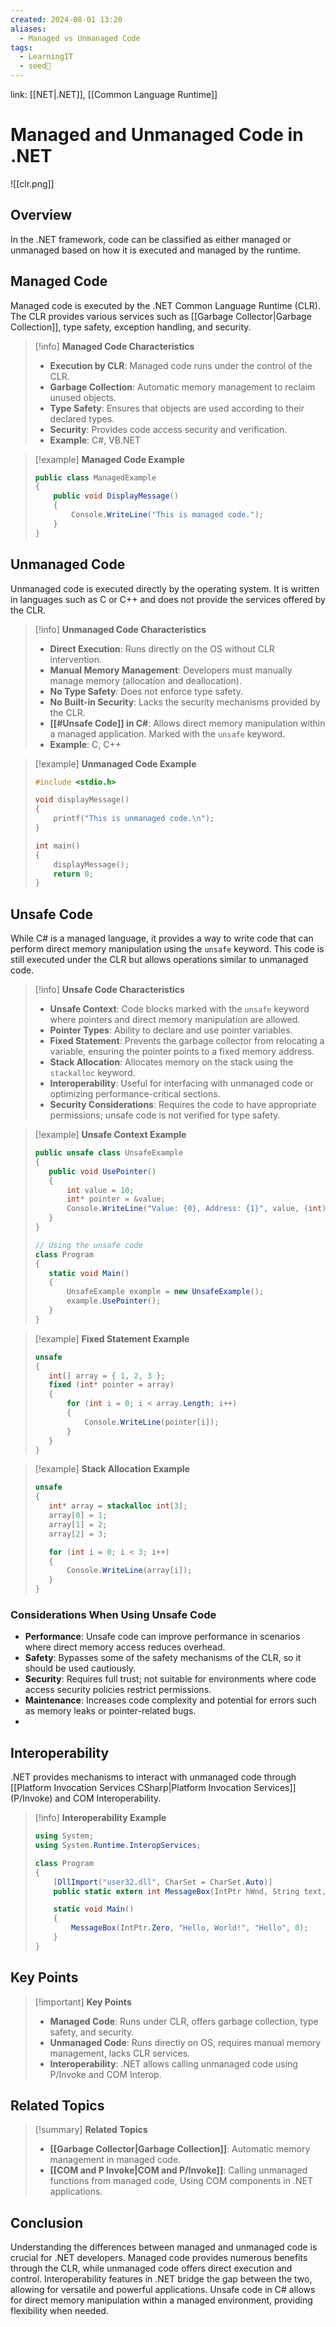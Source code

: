 ```yaml
---
created: 2024-08-01 13:20
aliases:
  - Managed vs Unmanaged Code
tags:
  - LearningIT
  - seed🌱
---
```


link: [[NET|.NET]], [[Common Language Runtime]]

# Managed and Unmanaged Code in .NET

![[clr.png]]

## Overview

In the .NET framework, code can be classified as either managed or unmanaged based on how it is executed and managed by the runtime.

## Managed Code

Managed code is executed by the .NET Common Language Runtime (CLR). The CLR provides various services such as [[Garbage Collector|Garbage Collection]], type safety, exception handling, and security.

> [!info] **Managed Code Characteristics**
> 
> - **Execution by CLR**: Managed code runs under the control of the CLR.
> - **Garbage Collection**: Automatic memory management to reclaim unused objects.
> - **Type Safety**: Ensures that objects are used according to their declared types.
> - **Security**: Provides code access security and verification.
> - **Example**: C#, VB.NET

> [!example] **Managed Code Example**
> 
> ```csharp
> public class ManagedExample
> {
>     public void DisplayMessage()
>     {
>         Console.WriteLine("This is managed code.");
>     }
> }
> ```

## Unmanaged Code

Unmanaged code is executed directly by the operating system. It is written in languages such as C or C++ and does not provide the services offered by the CLR.

> [!info] **Unmanaged Code Characteristics**
> 
> - **Direct Execution**: Runs directly on the OS without CLR intervention.
> - **Manual Memory Management**: Developers must manually manage memory (allocation and deallocation).
> - **No Type Safety**: Does not enforce type safety.
> - **No Built-in Security**: Lacks the security mechanisms provided by the CLR.
> - **[[#Unsafe Code]] in C#**: Allows direct memory manipulation within a managed application. Marked with the `unsafe` keyword.
> - **Example**: C, C++

> [!example] **Unmanaged Code Example**
> 
> ```c
> #include <stdio.h>
> 
> void displayMessage()
> {
>     printf("This is unmanaged code.\n");
> }
> 
> int main()
> {
>     displayMessage();
>     return 0;
> }
> ```

## Unsafe Code

While C# is a managed language, it provides a way to write code that can perform direct memory manipulation using the `unsafe` keyword. This code is still executed under the CLR but allows operations similar to unmanaged code.

> [!info] **Unsafe Code Characteristics**
> 
> - **Unsafe Context**: Code blocks marked with the `unsafe` keyword where pointers and direct memory manipulation are allowed.
> - **Pointer Types**: Ability to declare and use pointer variables.
> - **Fixed Statement**: Prevents the garbage collector from relocating a variable, ensuring the pointer points to a fixed memory address.
> - **Stack Allocation**: Allocates memory on the stack using the `stackalloc` keyword.
> - **Interoperability**: Useful for interfacing with unmanaged code or optimizing performance-critical sections.
> - **Security Considerations**: Requires the code to have appropriate permissions; unsafe code is not verified for type safety.

> [!example] **Unsafe Context Example**
> ``` csharp
> public unsafe class UnsafeExample
>{
>    public void UsePointer()
>    {
>        int value = 10;
>        int* pointer = &value;
>        Console.WriteLine("Value: {0}, Address: {1}", value, (int)pointer);
>    }
>}
>
>// Using the unsafe code
>class Program
>{
>    static void Main()
>    {
>        UnsafeExample example = new UnsafeExample();
>        example.UsePointer();
>    }
>}
>
> ```

> [!example] **Fixed Statement Example**
> ``` csharp
> unsafe
>{
>    int[] array = { 1, 2, 3 };
>    fixed (int* pointer = array)
>    {
>        for (int i = 0; i < array.Length; i++)
>        {
>            Console.WriteLine(pointer[i]);
>        }
>    }
>}
> ```

> [!example] **Stack Allocation Example**
> ``` csharp
> unsafe
>{
>    int* array = stackalloc int[3];
>    array[0] = 1;
>    array[1] = 2;
>    array[2] = 3;
>
>    for (int i = 0; i < 3; i++)
>    {
>        Console.WriteLine(array[i]);
>    }
>}
>
> ```

### Considerations When Using Unsafe Code

- **Performance**: Unsafe code can improve performance in scenarios where direct memory access reduces overhead.
- **Safety**: Bypasses some of the safety mechanisms of the CLR, so it should be used cautiously.
- **Security**: Requires full trust; not suitable for environments where code access security policies restrict permissions.
- **Maintenance**: Increases code complexity and potential for errors such as memory leaks or pointer-related bugs.
- 
## Interoperability

.NET provides mechanisms to interact with unmanaged code through [[Platform Invocation Services CSharp|Platform Invocation Services]] (P/Invoke) and COM Interoperability.

> [!info] **Interoperability Example**
> 
> ```csharp
> using System;
> using System.Runtime.InteropServices;
> 
> class Program
> {
>     [DllImport("user32.dll", CharSet = CharSet.Auto)]
>     public static extern int MessageBox(IntPtr hWnd, String text, String caption, uint type);
> 
>     static void Main()
>     {
>         MessageBox(IntPtr.Zero, "Hello, World!", "Hello", 0);
>     }
> }
> ```

## Key Points

> [!important] **Key Points**
> 
> - **Managed Code**: Runs under CLR, offers garbage collection, type safety, and security.
> - **Unmanaged Code**: Runs directly on OS, requires manual memory management, lacks CLR services.
> - **Interoperability**: .NET allows calling unmanaged code using P/Invoke and COM Interop.

## Related Topics

> [!summary] **Related Topics**
> 
> - **[[Garbage Collector|Garbage Collection]]**: Automatic memory management in managed code.
> - **[[COM and P Invoke|COM and P/Invoke]]**: Calling unmanaged functions from managed code, Using COM components in .NET applications.

## Conclusion

Understanding the differences between managed and unmanaged code is crucial for .NET developers. Managed code provides numerous benefits through the CLR, while unmanaged code offers direct execution and control. Interoperability features in .NET bridge the gap between the two, allowing for versatile and powerful applications. Unsafe code in C# allows for direct memory manipulation within a managed environment, providing flexibility when needed.
